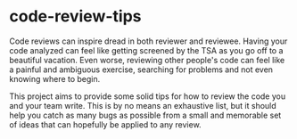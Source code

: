 # code-review-tips

Code reviews can inspire dread in both reviewer and reviewee. Having your
code analyzed can feel like getting screened by the TSA as you go off to a
beautiful vacation. Even worse, reviewing other people's code can feel like
a painful and ambiguous exercise, searching for problems and not even knowing where to begin.

This project aims to provide some solid tips for how to review the code you and your team write. This is by no means an exhaustive list, but it should help you catch as many bugs as possible from a small and memorable set of ideas that can hopefully be applied to any review.
